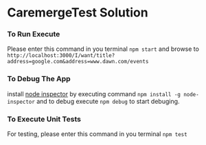 # CaremergeTest Solution
### To Run Execute
Please enter this command in you terminal `npm start`
and browse to 
`http://localhost:3000/I/want/title?address=google.com&address=www.dawn.com/events`

### To Debug The App
install [node inspector](https://github.com/node-inspector/node-inspector) by executing command `npm install -g node-inspector` and to debug execute
`npm debug` to start debuging.

### To Execute Unit Tests
For testing, please enter this command in you terminal  `npm test`